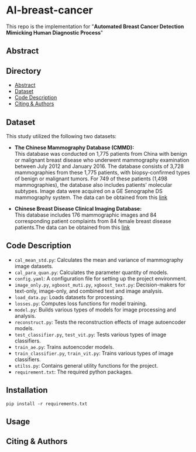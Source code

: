 # AI-breast-cancer 
This repo is the implementation for "**Automated Breast Cancer Detection Mimicking Human Diagnostic Process**"
## Abstract
## Directory
- [Abstract](#abstract)
- [Dataset](#dataset)
- [Code Description](#code-description)
- [Citing & Authors](#citing--authors)
## Dataset
This study utilized the following two datasets:

- **The Chinese Mammography Database (CMMD):**  
  This database was conducted on 1,775 patients from China with benign or malignant breast disease who underwent mammography examination between July 2012 and January 2016. The database consists of 3,728 mammographies from these 1,775 patients, with biopsy-confirmed types of benign or malignant tumors. For 749 of these patients (1,498 mammographies), the database also includes patients' molecular subtypes. Image data were acquired on a GE Senographe DS mammography system. The data can be obtained from this [link](https://wiki.cancerimagingarchive.net/pages/viewpage.action?pageId=70230508)

- **Chinese Breast Disease Clinical Imaging Database:**  
  This database includes 176 mammographic images and 84 corresponding patient complaints from 84 female breast disease patients.The data can be obtained from this [link](https://medbooks.ipmph.com/yx/imageLibrary/2578.html)

## Code Description
- `cal_mean_std.py`: Calculates the mean and variance of mammography image datasets.
- `cal_para_quan.py`: Calculates the parameter quantity of models.
- `config.yaml`: A configuration file for setting up the project environment.
- `image_only.py`, `xgboost_muti.py`, `xgboost_text.py`: Decision-makers for text-only, image-only, and combined text and image analysis.
- `load_data.py`: Loads datasets for processing.
- `losses.py`: Computes loss functions for model training.
- `model.py`: Builds various types of models for image processing and analysis.
- `reconstruct.py`: Tests the reconstruction effects of image autoencoder models.
- `test_classifier.py`, `test_vit.py`: Tests various types of image classifiers.
- `train_ae.py`: Trains autoencoder models.
- `train_classifier.py`, `train_vit.py`: Trains various types of image classifiers.
- `utilss.py`: Contains general utility functions for the project.
- `requirement.txt`: The required python packages.
## Installation
```
pip install -r requirements.txt
```
## Usage

## Citing & Authors
